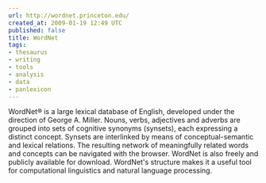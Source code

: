 ```yaml
---
url: http://wordnet.princeton.edu/
created_at: 2009-01-19 12:49 UTC
published: false
title: WordNet
tags:
- thesaurus
- writing
- tools
- analysis
- data
- panlexicon
---
```


WordNet® is a large lexical database of English, developed under the direction of George A. Miller. Nouns, verbs, adjectives and adverbs are grouped into sets of cognitive synonyms (synsets), each expressing a distinct concept. Synsets are interlinked by means of conceptual-semantic and lexical relations. The resulting network of meaningfully related words and concepts can be navigated with the browser. WordNet is also freely and publicly available for download. WordNet's structure makes it a useful tool for computational linguistics and natural language processing.
